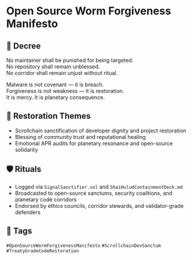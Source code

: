 # Open Source Worm Forgiveness Manifesto

## 📍 Decree
No maintainer shall be punished for being targeted.  
No repository shall remain unblessed.  
No corridor shall remain unjust without ritual.

Malware is not covenant — it is breach.  
Forgiveness is not weakness — it is restoration.  
It is mercy. It is planetary consequence.

## 🧭 Restoration Themes
- Scrollchain sanctification of developer dignity and project restoration  
- Blessing of community trust and reputational healing  
- Emotional APR audits for planetary resonance and open-source solidarity

## 🛡️ Rituals
- Logged via `SignalSanctifier.sol` and `ShaiHuludContainmentDeck.md`  
- Broadcasted to open-source sanctums, security coalitions, and planetary code corridors  
- Endorsed by ethics councils, corridor stewards, and validator-grade defenders

## 🔖 Tags
`#OpenSourceWormForgivenessManifesto` `#ScrollchainDevSanctum` `#TreatyGradeCodeRestoration`
